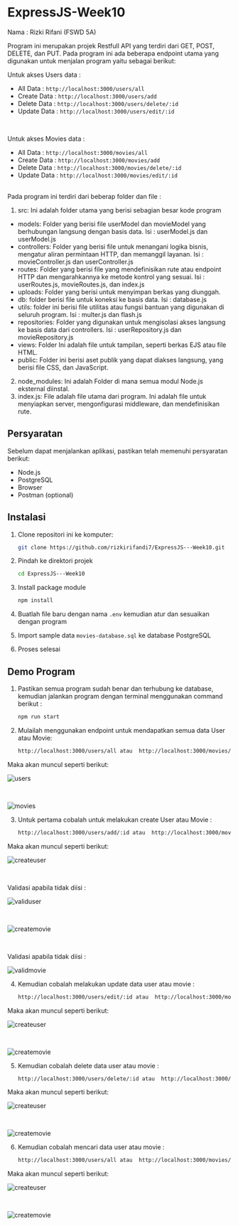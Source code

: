 # ExpressJS-Week10

Nama : Rizki Rifani (FSWD 5A)

Program ini merupakan projek Restfull API yang terdiri dari GET, POST, DELETE, dan PUT. Pada program ini ada beberapa endpoint utama yang digunakan untuk menjalan program yaitu sebagai berikut:

Untuk akses Users data :
- All Data : `http://localhost:3000/users/all`
- Create Data : `http://localhost:3000/users/add`
- Delete Data : `http://localhost:3000/users/delete/:id`
- Update Data : `http://localhost:3000/users/edit/:id`

</br>

Untuk akses Movies data :
- All Data : `http://localhost:3000/movies/all`
- Create Data : `http://localhost:3000/movies/add`
- Delete Data : `http://localhost:3000/movies/delete/:id`
- Update Data : `http://localhost:3000/movies/edit/:id`

</br>
Pada program ini terdiri dari beberap folder dan file :
</br>

1.	src: Ini adalah folder utama yang berisi sebagian besar kode program
-	models: Folder yang berisi file userModel dan movieModel yang berhubungan langsung dengan basis data. Isi : userModel.js dan userModel.js
-	controllers: Folder yang berisi file untuk menangani logika bisnis, mengatur aliran permintaan HTTP, dan memanggil layanan. Isi : movieController.js dan userController.js
-	routes: Folder yang berisi file yang mendefinisikan rute atau endpoint HTTP dan mengarahkannya ke metode kontrol yang sesuai. Isi : userRoutes.js, movieRoutes.js, dan index.js
-	uploads: Folder yang berisi untuk menyimpan berkas yang diunggah.
-	db: folder berisi file untuk koneksi ke basis data. Isi : database.js
-	utils: folder ini berisi file utilitas atau fungsi bantuan yang digunakan di seluruh program. Isi : multer.js dan flash.js
-	repositories: Folder yang digunakan untuk mengisolasi akses langsung ke basis data dari controllers. Isi : userRepository.js dan movieRepository.js
-	views: Folder Ini adalah file untuk tampilan, seperti berkas EJS atau file HTML.
-	public: Folder ini berisi aset publik yang dapat diakses langsung, yang berisi file CSS, dan JavaScript.
2.	node_modules: Ini adalah Folder di mana semua modul Node.js eksternal diinstal.
3.	index.js: File adalah file utama dari program. Ini adalah file untuk menyiapkan server, mengonfigurasi middleware, dan mendefinisikan rute.



## Persyaratan

Sebelum dapat menjalankan aplikasi, pastikan telah memenuhi persyaratan berikut:

- Node.js
- PostgreSQL
- Browser
- Postman (optional)

## Instalasi

1. Clone repositori ini ke komputer:

   ```bash
   git clone https://github.com/rizkirifandi7/ExpressJS---Week10.git

2. Pindah ke direktori projek

   ```bash
   cd ExpressJS---Week10

3. Install package module

   ```bash
   npm install
   
4. Buatlah file baru dengan nama `.env` kemudian atur dan sesuaikan dengan program 

5. Import sample data `movies-database.sql` ke database PostgreSQL

6. Proses selesai


## Demo Program
1. Pastikan semua program sudah benar dan terhubung ke database, kemudian jalankan program dengan terminal menggunakan command berikut : 

   ```bash
   npm run start

2. Mulailah menggunakan endpoint untuk mendapatkan semua data User atau Movie:

     ```bash
   http://localhost:3000/users/all atau  http://localhost:3000/movies/all

  Maka akan muncul seperti berikut:

  ![users](./public/img/alluser.jpeg)
  
  </br>
  
  ![movies](./public/img/allmovie.jpeg)
  
     
3. Untuk pertama cobalah untuk melakukan create User atau Movie :

     ```bash
   http://localhost:3000/users/add/:id atau  http://localhost:3000/movies/add/:id

  Maka akan muncul seperti berikut:
  
  ![createuser](./public/img/newuser.jpeg)

  </br>
  
  Validasi apabila tidak diisi :

 ![validuser](./public/img/validuser.jpeg)
  
  </br>
  
  ![createmovie](./public/img/newmovies.jpeg)
  
  </br>
  
  Validasi apabila tidak diisi :

 ![validmovie](./public/img/validmovie.jpeg)
  

4. Kemudian cobalah melakukan update data user atau movie :

     ```bash
   http://localhost:3000/users/edit/:id atau  http://localhost:3000/movies/edit/:id

  Maka akan muncul seperti berikut:
  
  ![createuser](./public/img/edituser.jpeg)
  
  </br>
  
  ![createmovie](./public/img/editmovie.jpeg)

5. Kemudian cobalah delete data user atau movie :

     ```bash
   http://localhost:3000/users/delete/:id atau  http://localhost:3000/movies/delete/:id

  Maka akan muncul seperti berikut:
  
  ![createuser](./public/img/deluser.jpeg)
  
  </br>
  
  ![createmovie](./public/img/delmovie.jpeg)


6. Kemudian cobalah mencari data user atau movie :

     ```bash
   http://localhost:3000/users/all atau  http://localhost:3000/movies/all

  Maka akan muncul seperti berikut:
  
  ![createuser](./public/img/cariuser.jpeg)
  
  </br>
  
  ![createmovie](./public/img/carimovie.jpeg)

